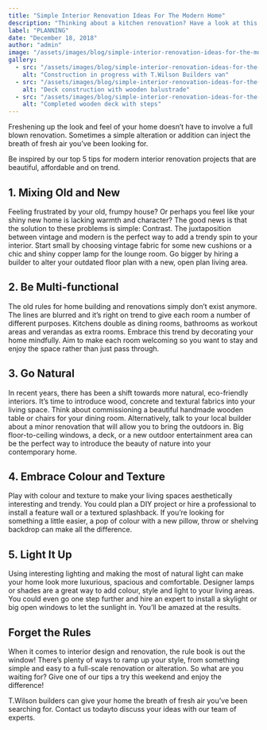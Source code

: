 ```yaml
---
title: "Simple Interior Renovation Ideas For The Modern Home"
description: "Thinking about a kitchen renovation? Have a look at this article for some key things to keep in mind."
label: "PLANNING"
date: "December 18, 2018"
author: "admin"
image: "/assets/images/blog/simple-interior-renovation-ideas-for-the-modern-home/1.webp"
gallery:
  - src: "/assets/images/blog/simple-interior-renovation-ideas-for-the-modern-home/1.webp"
    alt: "Construction in progress with T.Wilson Builders van"
  - src: "/assets/images/blog/simple-interior-renovation-ideas-for-the-modern-home/2.webp"
    alt: "Deck construction with wooden balustrade"
  - src: "/assets/images/blog/simple-interior-renovation-ideas-for-the-modern-home/3.webp"
    alt: "Completed wooden deck with steps"
---
```


Freshening up the look and feel of your home doesn’t have to involve a full blown renovation. Sometimes a simple alteration or addition can inject the breath of fresh air you’ve been looking for.

Be inspired by our top 5 tips for modern interior renovation projects that are beautiful, affordable and on trend.

## 1. Mixing Old and New 

Feeling frustrated by your old, frumpy house? Or perhaps you feel like your shiny new home is lacking warmth and character? The good news is that the solution to these problems is simple: Contrast. The juxtaposition between vintage and modern is the perfect way to add a trendy spin to your interior. Start small by choosing vintage fabric for some new cushions or a chic and shiny copper lamp for the lounge room. Go bigger by hiring a builder to alter your outdated floor plan with a new, open plan living area.

## 2. Be Multi-functional 

The old rules for home building and renovations simply don’t exist anymore. The lines are blurred and it’s right on trend to give each room a number of different purposes. Kitchens double as dining rooms, bathrooms as workout areas and verandas as extra rooms. Embrace this trend by decorating your home mindfully. Aim to make each room welcoming so you want to stay and enjoy the space rather than just pass through. 

## 3. Go Natural 

In recent years, there has been a shift towards more natural, eco-friendly interiors. It’s time to introduce wood, concrete and textural fabrics into your living space. Think about commissioning a beautiful handmade wooden table or chairs for your dining room. Alternatively, talk to your local builder about a minor renovation that will allow you to bring the outdoors in. Big floor-to-ceiling windows, a deck, or a new outdoor entertainment area can be the perfect way to introduce the beauty of nature into your contemporary home. 

## 4. Embrace Colour and Texture 

Play with colour and texture to make your living spaces aesthetically interesting and trendy. You could plan a DIY project or hire a professional to install a feature wall or a textured splashback. If you’re looking for something a little easier, a pop of colour with a new pillow, throw or shelving backdrop can make all the difference. 

## 5. Light It Up 

Using interesting lighting and making the most of natural light can make your home look more luxurious, spacious and comfortable. Designer lamps or shades are a great way to add colour, style and light to your living areas. You could even go one step further and hire an expert to install a skylight or big open windows to let the sunlight in. You’ll be amazed at the results.

## Forget the Rules

When it comes to interior design and renovation, the rule book is out the window! There’s plenty of ways to ramp up your style, from something simple and easy to a full-scale renovation or alteration. So what are you waiting for? Give one of our tips a try this weekend and enjoy the difference!

T.Wilson builders can give your home the breath of fresh air you’ve been searching for. Contact us todayto discuss your ideas with our team of experts. 